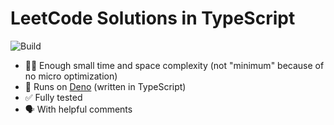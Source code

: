# LeetCode Solutions in TypeScript

![Build](https://github.com/axross/leetcode-typescript/workflows/on%20Push/badge.svg)

- 🏃‍♀️ Enough small time and space complexity (not "minimum" because of no micro optimization)
- 💯 Runs on [Deno](https://deno.land) (written in TypeScript)
- ✅ Fully tested
- 🗣 With helpful comments
